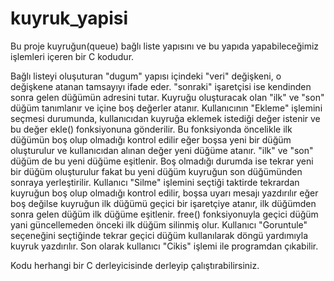 # kuyruk_yapisi
Bu proje kuyruğun(queue) bağlı liste yapısını ve bu yapıda yapabileceğimiz işlemleri içeren bir C kodudur.

Bağlı listeyi oluşuturan "dugum" yapısı içindeki "veri" değişkeni, o değişkene atanan tamsayıyı ifade eder. "sonraki"
işaretçisi ise kendinden sonra gelen düğümün adresini tutar. Kuyruğu oluşturacak olan "ilk" ve "son" düğüm tanımlanır ve
içine boş değerler atanır. Kullanıcının "Ekleme" işlemini seçmesi durumunda, kullanıcıdan kuyruğa eklemek istediği değer
istenir ve bu değer ekle() fonksiyonuna gönderilir. Bu fonksiyonda öncelikle ilk düğümün boş olup olmadığı kontrol edilir
eğer boşsa yeni bir düğüm oluşturulur ve kullanıcıdan alınan değer yeni düğüme atanır. "ilk" ve "son" düğüm de bu yeni düğüme
eşitlenir. Boş olmadığı durumda ise tekrar yeni bir düğüm oluşturulur fakat bu yeni düğüm kuyruğun son düğümünden sonraya
yerleştirilir. Kullanıcı "Silme" işlemini seçtiği taktirde tekrardan kuyruğun boş olup olmadığı kontrol edilir, boşsa uyarı
mesajı yazdırılır eğer boş değilse kuyruğun ilk düğümü geçici bir işaretçiye atanır, ilk düğümden sonra gelen düğüm ilk düğüme
eşitlenir. free() fonksiyonuyla geçici düğüm yani güncellemeden önceki ilk düğüm silinmiş olur. Kullanıcı "Goruntule" seçeneğini
seçtiğinde tekrar geçici düğüm kullanılarak döngü yardımıyla kuyruk yazdırılır. Son olarak kullanıcı "Cikis" işlemi ile programdan
çıkabilir.

Kodu herhangi bir C derleyicisinde derleyip çalıştırabilirsiniz.
